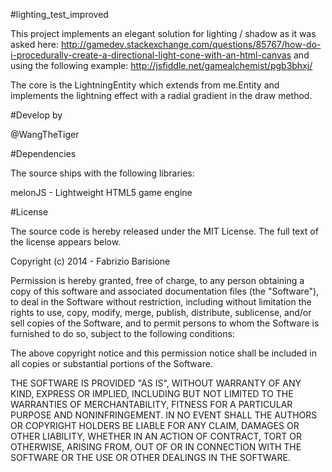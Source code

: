#lighting_test_improved
 
 This project implements an elegant solution for lighting / shadow as it was asked here:
 http://gamedev.stackexchange.com/questions/85767/how-do-i-procedurally-create-a-directional-light-cone-with-an-html-canvas
 and using the following example: http://jsfiddle.net/gamealchemist/pgb3bhxj/
 
 The core is the LightningEntity which extends from me.Entity and implements the lightning effect with a radial gradient in the draw method.
 
#Develop by

 @WangTheTiger
 
#Dependencies
 
 The source ships with the following libraries:
 
 melonJS - Lightweight HTML5 game engine
 
#License
 
 The source code is hereby released under the MIT License. The full text of the license appears below.
 
 Copyright (c) 2014 - Fabrizio Barisione
 
 Permission is hereby granted, free of charge, to any person obtaining a copy of this software and associated documentation files (the "Software"), to deal in the Software without restriction, including without limitation the rights to use, copy, modify, merge, publish, distribute, sublicense, and/or sell copies of the Software, and to permit persons to whom the Software is furnished to do so, subject to the following conditions:
 
 The above copyright notice and this permission notice shall be included in all copies or substantial portions of the Software.
 
 THE SOFTWARE IS PROVIDED "AS IS", WITHOUT WARRANTY OF ANY KIND, EXPRESS OR IMPLIED, INCLUDING BUT NOT LIMITED TO THE WARRANTIES OF MERCHANTABILITY, FITNESS FOR A PARTICULAR PURPOSE AND NONINFRINGEMENT. IN NO EVENT SHALL THE AUTHORS OR COPYRIGHT HOLDERS BE LIABLE FOR ANY CLAIM, DAMAGES OR OTHER LIABILITY, WHETHER IN AN ACTION OF CONTRACT, TORT OR OTHERWISE, ARISING FROM, OUT OF OR IN CONNECTION WITH THE SOFTWARE OR THE USE OR OTHER DEALINGS IN THE SOFTWARE.

